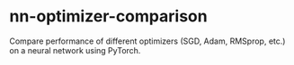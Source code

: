 # nn-optimizer-comparison
Compare performance of different optimizers (SGD, Adam, RMSprop, etc.) on a neural network using PyTorch.
